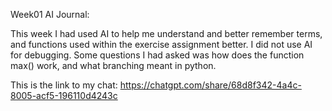 Week01 AI Journal:

This week I had used AI to help me understand and better remember terms, and functions used within the exercise assignment better. I did not use AI for debugging. Some questions I had asked was how does the function max() work, and what branching meant in python.

This is the link to my chat:
https://chatgpt.com/share/68d8f342-4a4c-8005-acf5-196110d4243c